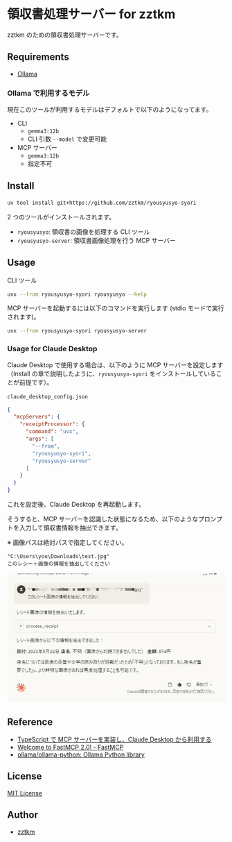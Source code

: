 # 領収書処理サーバー for zztkm

zztkm のための領収書処理サーバーです。

## Requirements

- [Ollama](https://ollama.com/)

### Ollama で利用するモデル

現在このツールが利用するモデルはデフォルトで以下のようになってます。

- CLI
  - `gemma3:12b`
  - CLI 引数 `--model` で変更可能
- MCP サーバー
  - `gemma3:12b`
  - 指定不可

## Install

```bash
uv tool install git+https://github.com/zztkm/ryousyusyo-syori
```

2 つのツールがインストールされます。

- `ryousyusyo`: 領収書の画像を処理する CLI ツール
- `ryousyusyo-server`: 領収書画像処理を行う MCP サーバー

## Usage

CLI ツール
```bash
uvx --from ryousyusyo-syori ryousyusyo --help
```

MCP サーバーを起動するには以下のコマンドを実行します (stdio モードで実行されます)。
```bash
uvx --from ryousyusyo-syori ryousyusyo-server
```

### Usage for Claude Desktop

Claude Desktop で使用する場合は、以下のように MCP サーバーを設定します（Install の章で説明したように、`ryousyusyo-syori` をインストールしていることが前提です）。

`claude_desktop_config.json`

```json
{
  "mcpServers": {
    "receiptProcessor": {
      "command": "uvx",
      "args": [
        "--from",
        "ryousyusyo-syori",
        "ryousyusyo-server"
      ]
    }
  }
}
```

これを設定後、Claude Desktop を再起動します。

そうすると、MCP サーバーを認識した状態になるため、以下のようなプロンプトを入力して領収書情報を抽出できます。

※ 画像パスは絶対パスで指定してください。

```txt
"C:\Users\you\Downloads\test.jpg"
このレシート画像の情報を抽出してください
```

![mcp usage example](mcp-usage.png)

## Reference

- [TypeScript で MCP サーバーを実装し、Claude Desktop から利用する](https://azukiazusa.dev/blog/typescript-mcp-server)
- [Welcome to FastMCP 2.0! - FastMCP](https://gofastmcp.com/getting-started/welcome)
- [ollama/ollama-python: Ollama Python library](https://github.com/ollama/ollama-python)

## License

[MIT License](LICENSE)

## Author

- [zztkm](github.com/zztkm)
